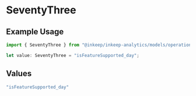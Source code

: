 # SeventyThree

## Example Usage

```typescript
import { SeventyThree } from "@inkeep/inkeep-analytics/models/operations";

let value: SeventyThree = "isFeatureSupported_day";
```

## Values

```typescript
"isFeatureSupported_day"
```